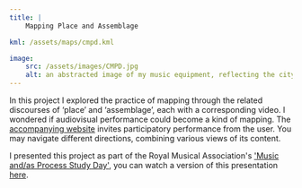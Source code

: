 ```yaml
---
title: | 
    Mapping Place and Assemblage

kml: /assets/maps/cmpd.kml

image:
    src: /assets/images/CMPD.jpg
    alt: an abstracted image of my music equipment, reflecting the city lights
---
```

In this project I explored the practice of mapping through the related discourses of ‘place’ and ‘assemblage’, each with a corresponding video. I wondered if audiovisual performance could become a kind of mapping. The [accompanying website][website] invites participatory performance from the user. You may navigate different directions, combining various views of its content.

I presented this project as part of the Royal Musical Association's ['Music and/as Process Study Day'][website2], you can watch a version of this presentation [here][website3].

[website]:https://montywilliams.hotglue.me/cmpd/
[website2]:https://www.rma.ac.uk/2023/07/01/report-music-and-as-process-study-day-goldsmiths-february-2023/
[website3]:https://youtu.be/DkKTz71ZtOE